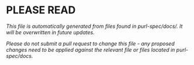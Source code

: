 # PLEASE READ

*This file is automatically generated from files found in purl-spec/docs/. It will be overwritten in future updates.*

*Please do not submit a pull request to change this file - any proposed changes need to be applied against the relevant file or files located in purl-spec/docs.*
